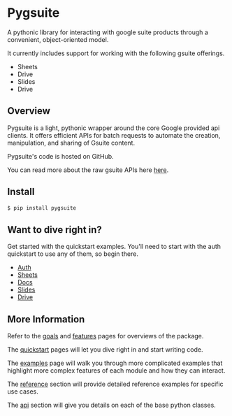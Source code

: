 # Pygsuite

A pythonic library for interacting with google suite products through a convenient,
object-oriented model.

It currently includes support for working with the following gsuite offerings. 

- Sheets
- Drive
- Slides
- Drive

## Overview

Pygsuite is a light, pythonic wrapper around the core Google provided api clients.
It offers efficient APIs for batch requests to automate the creation, manipulation, 
and sharing of Gsuite content. 

Pygsuite's code is hosted on GitHub.

You can read more about the raw gsuite APIs here [here](https://developers.google.com/gsuite/aspects/apis).

## Install

```bash
$ pip install pygsuite
```

## Want to dive right in?

Get started with the quickstart examples. You'll need to start with the auth quickstart
to use any of them, so begin there.

- [Auth](./quickstart/auth.md)
- [Sheets](./quickstart/sheets.md)
- [Docs](./quickstart/docs.md)
- [Slides](./quickstart/slides.md)
- [Drive]('./quickstart/drive.md)

## More Information

Refer to the [goals](./goals.md) and [features](./features.md) pages
for overviews of the package.

The [quickstart](./quickstart/auth.md) pages will let you dive right in and start writing code. 

The [examples](./examples/examples.md) page will walk you through more complicated
examples that highlight more complex features of each module
and how they can interact.

The [reference](./reference/reference.md) section will provide detailed reference
examples for specific use cases.

The [api](./api/api.md) section will give you details on each of the base
python classes. 
